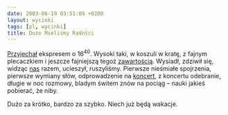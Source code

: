 ```yaml
---
date: 2003-06-19 03:51:09 +0200
layout: wycinki
tags: [pl, wycinki]
title: Dużo Mieliśmy Radości
---
```


[Przyjechał](http://bol-istnienia.org/ 'Szymon') ekspresem o 16<sup>40</sup>. Wysoki taki, w koszuli w kratę, z fajnym plecaczkiem i jeszcze fajniejszą tegoż [zawartością](http://dmr.art.pl/digie/ 'Olympus C-4000, piękna sprawa'). Wysiadł, zdziwił się, widząc [nas](http://thoughtscriber.net/ 'Marta') razem, ucieszył, ruszyliśmy. Pierwsze nieśmiałe spojrzenia, pierwsze wymiany słów, odprowadzenie na [koncert](http://bol-istnienia.org/?id=1055965936 'o King Crimson, Krakowie, Kantorze, koligacjach'), z koncertu odebranie, długie w noc rozmowy, bladym świtem znów na pociąg – nauki jakieś pobierać, że niby.

Dużo za krótko, bardzo za szybko. Niech już będą wakacje.
